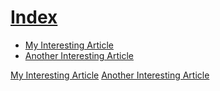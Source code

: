 # [Index](index.md)

+ [My Interesting Article](file1.md)
+ [Another Interesting Article](file2.md)

[My Interesting Article](file1.md)
[Another Interesting Article](file2.md)